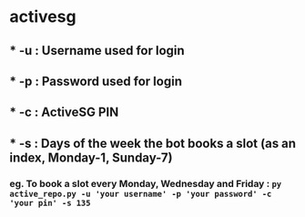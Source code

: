 # activesg

## * -u : Username used for login
## * -p : Password used for login
## * -c : ActiveSG PIN
## * -s : Days of the week the bot books a slot (as an index, Monday-1, Sunday-7)

### eg. To book a slot every Monday, Wednesday and Friday : ```py active_repo.py -u 'your username' -p 'your password' -c 'your pin' -s 135 ```
